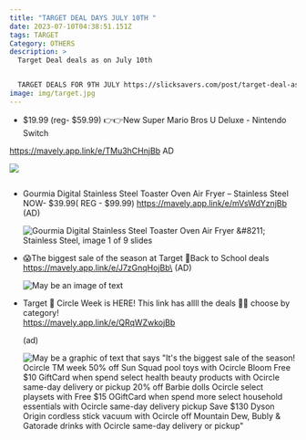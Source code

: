 ```yaml
---
title: "TARGET DEAL DAYS JULY 10TH "
date: 2023-07-10T04:38:51.151Z
tags: TARGET
Category: OTHERS
description: >
  Target Deal deals as on July 10th 


  TARGET DEALS FOR 9TH JULY https://slicksavers.com/post/target-deal-as-on-july-9th/
image: img/target.jpg
---
```

* $19.99 (reg- $59.99)
  👉👉New Super Mario Bros U Deluxe - Nintendo Switch

https://mavely.app.link/e/TMu3hCHnjBb
AD

![](https://target.scene7.com/is/image/Target/GUEST_5cbe0e37-54a3-4b51-bf0d-04f0d1d4b8c9?wid=475&hei=475&qlt=80&fmt=webp)

![]()

* Gourmia Digital Stainless Steel Toaster Oven Air Fryer – Stainless Steel
  NOW- $39.99( REG - $99.99)
  https://mavely.app.link/e/mVsWdYznjBb
  (AD)<!--StartFragment-->

  ![Gourmia Digital Stainless Steel Toaster Oven Air Fryer \&#8211; Stainless Steel, image 1 of 9 slides](https://target.scene7.com/is/image/Target/GUEST_401fb506-e0b8-42dc-91a3-ca90e6672a9c?wid=475&hei=475&qlt=80&fmt=webp)
* 😱The biggest sale of the season at Target 
  🎯Back to School deals 
  https://mavely.app.link/e/J7zGnqHojBb\
  (AD)<!--StartFragment-->

  ![May be an image of text](https://scontent.fccu11-1.fna.fbcdn.net/v/t39.30808-6/358125426_10167947668150235_958933092154883859_n.jpg?stp=dst-jpg_p843x403&_nc_cat=107&cb=99be929b-59f725be&ccb=1-7&_nc_sid=5cd70e&_nc_ohc=tvgtjEHsdVoAX_Jz-MZ&_nc_ht=scontent.fccu11-1.fna&oh=00_AfAqfdqY37VwNfxb5bZQeunrt_G-pwdi4pgukpLc9xc6dg&oe=64B0ED45)
* Target 🎯 Circle Week is HERE! 
  This link has allll the deals 🚨🚨 choose by category!\
  https://mavely.app.link/e/QRqWZwkojBb 

  (ad)<!--StartFragment-->

  ![May be a graphic of text that says "It's the biggest sale of the season! Ocircle TM week 50% off Sun Squad pool toys with Ocircle Bloom Free $10 GiftCard when spend select health beauty products with Ocircle same-day delivery or pickup 20% off Barbie dolls Ocircle select playsets with Free $15 OGiftCard when spend more select household essentials with Ocircle same-day delivery pickup Save $130 Dyson Origin cordless stick vacuum with Ocircle off Mountain Dew, Bubly & Gatorade drinks with Ocircle same-day delivery or pickup"](https://scontent.fccu11-1.fna.fbcdn.net/v/t39.30808-6/358089028_6688040301253652_6307806315057269072_n.jpg?stp=dst-jpg_s960x960&_nc_cat=102&cb=99be929b-59f725be&ccb=1-7&_nc_sid=5cd70e&_nc_ohc=NXAqrnl1tigAX-K9omJ&_nc_oc=AQlii16DLa6KzuCG1-4kX5i2iPCHFjQesj0TVmXQkeI2Rm0G15FJ7HHgEf9ajGwf7NVaxVoOLxlbjdHp6_DrPh3C&_nc_ht=scontent.fccu11-1.fna&oh=00_AfDnv2ItSHDx_6hLBlkTA8eKTnJHLLIXsw5vlFyzCNCegA&oe=64B04468)